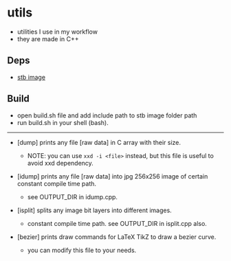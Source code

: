 # utils

- utilities I use in my workflow
- they are made in C++

## Deps
- [stb image](https://github.com/nothings/stb.git)

## Build
- open build.sh file and add include path to stb image folder path
- run build.sh in your shell (bash).

-----------------------------------

- [dump] prints any file [raw data] in C array with their size.
  * NOTE: you can use `xxd -i <file>` instead, but this file is useful to avoid xxd dependency.

- [idump] prints any file [raw data] into jpg 256x256 image of certain constant compile time path.
  * see OUTPUT_DIR in idump.cpp.

- [isplit] splits any image bit layers into different images.
  * constant compile time path. see OUTPUT_DIR in isplit.cpp also.

- [bezier] prints draw commands for LaTeX TikZ to draw a bezier curve.
  * you can modify this file to your needs.
